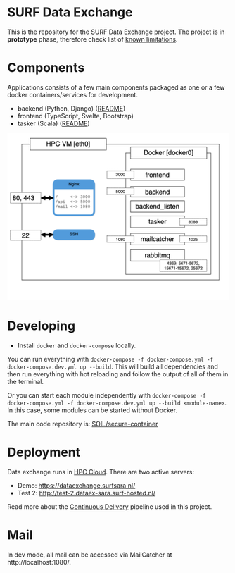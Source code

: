 # SURF Data Exchange
This is the repository for the SURF Data Exchange project. The project is in **prototype** phase, therefore check list of [known limitations](docs/LIMITATIONS.md).

# Components

Applications consists of a few main components packaged as one or a few docker containers/services for development.

* backend (Python, Django) ([README](backend/README.md))
* frontend (TypeScript, Svelte, Bootstrap)
* tasker (Scala) ([README](tasker/README.md))

<img src="./docs/docker-ports.png" alt="Containers topology" title="Containers topology" />

# Developing
* Install `docker` and `docker-compose` locally.

You can run everything with `docker-compose -f docker-compose.yml -f docker-compose.dev.yml up --build`. This will build all
dependencies and then run everything with hot reloading and follow the output of all of them in the terminal.

Or you can start each module independently with `docker-compose -f docker-compose.yml -f docker-compose.dev.yml up --build <module-name>`. In this case, some modules can be started without Docker.

The main code repository is: [SOIL/secure-container](https://git.ia.surfsara.nl/SOIL/secure-container)

# Deployment

Data exchange runs in [HPC Cloud](https://userinfo.surfsara.nl/systems/hpc-cloud). There are two active servers:

* Demo: https://dataexchange.surfsara.nl/
* Test 2: http://test-2.dataex-sara.surf-hosted.nl/

Read more about the [Continuous Delivery](docs/CD.md) pipeline used in this project.

# Mail
In dev mode, all mail can be accessed via MailCatcher at http://localhost:1080/.
